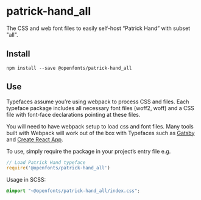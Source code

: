 
# patrick-hand_all

The CSS and web font files to easily self-host “Patrick Hand” with subset "all".

## Install

`npm install --save @openfonts/patrick-hand_all`

## Use

Typefaces assume you’re using webpack to process CSS and files. Each typeface
package includes all necessary font files (woff2, woff) and a CSS file with
font-face declarations pointing at these files.

You will need to have webpack setup to load css and font files. Many tools built
with Webpack will work out of the box with Typefaces such as [Gatsby](https://github.com/gatsbyjs/gatsby)
and [Create React App](https://github.com/facebookincubator/create-react-app).

To use, simply require the package in your project’s entry file e.g.

```javascript
// Load Patrick Hand typeface
require('@openfonts/patrick-hand_all')
```

Usage in SCSS:
```scss
@import "~@openfonts/patrick-hand_all/index.css";
```
